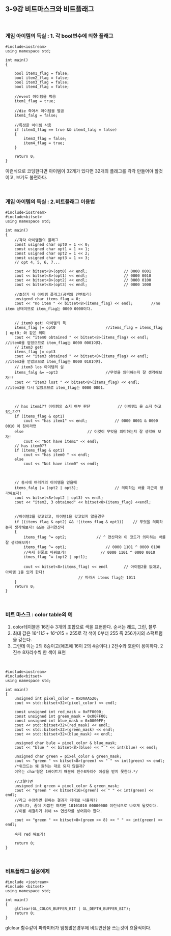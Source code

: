 ## 3-9강 비트마스크와 비트플래그

<br>

### 게임 아이템의 득실 : 1. 각 bool변수에 의한 플래그
	
	#include<iostream>
	using namespace std;

	int main()
	{

		bool item1_flag = false;
		bool item2_flag = false;
		bool item3_flag = false;
		bool item4_flag = false;

		//event 아이템을 먹음
		item1_flag = true;

		//die 죽어서 아이템을 떨굼
		item1_falg = false;

		//특정한 아이템 사용
		if (item3_flag == true && item4_falg = false)
		{
			item3_flag = false;
			item4_flag = true;
		}
		
		return 0;
	}
이런식으로 코딩한다면 아이템이 32개가 있다면 32개의 플래그를 각각 만들어야 할것이고,
보기도 불편하다.

<br>

### 게임 아이템의 득실 : 2.비트플래그 이용법

	#include<iostream>
	#include<bitset>
	using namespace std;

	int main()
	{
		//각각 아이템들의 플래그
		const usigned char opt0 = 1 << 0;
		const usigned char opt1 = 1 << 1;
		const usigned char opt2 = 1 << 2;
		const usigned char opt3 = 1 << 3;
		// opt 4, 5, 6, 7...

		cout << bitset<8>(opt0) << endl;			    // 0000 0001
		cout << bitset<8>(opt1) << endl;			    // 0000 0010
		cout << bitset<8>(opt2) << endl;			    // 0000 0100
		cout << bitset<8>(opt3) << endl;			    // 0000 1000
		
		//초창기 내 아이템 플래그(공백의 인벤토리)
		unsigend char items_flag = 0;					
		cout << "no item " << bitset<8>(items_flag) << endl;        //no item 상태이므로 item_flag는 0000 0000이다. 


		// item0 get! 아이템의 득
		items_flag |= opt0					    //items_flag = items_flag | opt0; 와 같은 의미 
		cout << "item0 obtained " << bitset<8>(items_flag) << endl; //item0을 얻었으므로 item_flag는 0000 0001이다.
		// item3 get!
		items_flag |= opt3
		cout << "item3 obtained " << bitset<8>(items_flag) << endl; //item3을 얻었으므로 item_flag는 0000 0101이다.
		// item3 los 아이템의 실
		items_falg &= ~opt3					    //무엇을 의미하는지 잘 생각해보자!!
		cout << "item3 lost " << bitset<8>(items_flag) << endl;	    //item3을 다시 잃었으므로 item_flag는 0000 0001.



		// has item1?? 아이템의 소지 여부 판단			// 아이템1 을 소지 하고 있는가??
		if (items_flag & opt1)										
			cout << "has item1" << endl;			// 0000 0001 & 0000 0010 이 참이라면
		else							// 이것이 무엇을 의미하는지 잘 생각해 보자!
			cout << "Not have item1" << endl;						
		// has item0??
		if (items_flag & opt1)
			cout << "has item0 " << endl;
		else 
			cout << "Not have item0" << endl;

		

		// 동시에 여러개의 아이템을 얻을때
		items_falg |= (opt2 | opt3);				// 의미하는 바를 차근히 생각해보자!
		cout << bitset<8>(opt2 | opt3) << endl;
		cout << "item2, 3 obtained" << bitset<8>(items_flag) <<endl;

		
		//아이템2를 갖고있고, 아이템1을 갖고있지 않을경우			
		if ((items_flag & opt2) && !(items_flag & opt1))	// 무엇을 의미하는지 생각해보자! &&는 진리연산자
		{
			items_flag ^= opt2;				// ^ 연산자와 이 코드가 의미하는 바를 잘 생각해보자!
			items_flag ^= opt1;			        // 0000 1101 ^ 0000 0100
			//숙제 한줄로 바꿔보기!				 // 0000 1101 ^ 0000 0010
			itmes_flag ^= (opt2 | opt1);

			cout << bitset<8>(items_flag) << endl		// 아이템2를 없애고, 아이템 1을 있게 한다!
									// 따라서 items flag는 1011
		}
		return 0;
	}

<br>

### 비트 마스크 : color table의 예

1. color테이블은 16진수 3개의 조합으로 색을 표현한다. 순서는 레드, 그린, 블루 
2. 최대 값은 16^1*15 + 16^0*15 = 255로 각 색이 0부터 255 즉 256가지의 스팩트럼을 갖는다. 
3. 그런데 이는 2의 8승이고(애초에 16이 2의 4승이다.) 2진수와 호환이 용이하다. 2진수 8자리수씩 한 색이 표현

<br>

	#include<iostream>
	#include<bitset>
	using namespace std;
	
	int main()
	{
		unsigned int pixel_color = 0xDAAA520;
		cout << std::bitset<32>(pixel_color) << endl;
		
		const unsigned int red_mask = 0xFF0000;
		const unsigned int green_mask = 0x00FF00;
		const unsigned int blue_mask = 0x0000FF;
		cout << std::bitset<32>(red_mask) << endl;
		cout << std::bitset<32>(green_mask) << endl;
		cout << std::bitset<32>(blue_mask) << endl;

		unsigned char bule = pixel_color & blue_mask;
		cout << "blue " << bitset<8>(blue) << " " << int(blue) << endl;
		
		unsigned char green = pixel_color & green_mask;
		cout << "green " << bitset<8>(green) << " " << int(green) << endl;		
		/*위코드는 왜 원하는 대로 되지 않을까?
		이유는 char형은 1바이트기 때문에 진수8자리수 이상을 받지 못한다.*/
		
		//그렇다면
		unsigned int green = pixel_color & green_mask; 
		cout << "green " << bitset<16>(green) << " " << int(green) << endl;
		//라고 수정하면 원하는 결과가 제대로 나올까??
		//아니다, 좀더 가깝긴 하지만 10101010 00000000 이런식으로 나오게 될것이다. 
		//이를 해결하기 위해 >> 연산자를 넣어줘야 한다.

		cout << "green " << bitset<8>(green >> 8) << " " << int(green) << endl;

		숙제 red 해보기!
		
		return 0;
	}

<br>

### 비트플래그 실용예제

	#include <iostream>
	#include <bitset>
	using namespace std;

	int main()
	{
		glClear(GL_COLOR_BUFFER_BIT | GL_DEPTH_BUFFER_BIT);
		return 0;
	}

glclear 함수같이 파라미터가 엄청많은경우에 비트연산을 쓰는것이 효율적이다.
